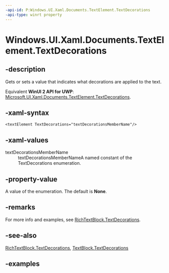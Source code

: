 ```yaml
---
-api-id: P:Windows.UI.Xaml.Documents.TextElement.TextDecorations
-api-type: winrt property
---
```


<!-- Property syntax.
public TextDecorations TextDecorations { get;  set; }
-->

# Windows.UI.Xaml.Documents.TextElement.TextDecorations

## -description

Gets or sets a value that indicates what decorations are applied to the text.

Equivalent **WinUI 2 API for UWP**: [Microsoft.UI.Xaml.Documents.TextElement.TextDecorations](/windows/winui/api/microsoft.ui.xaml.documents.textelement.textdecorations).

## -xaml-syntax

```xaml
<textElement TextDecorations="textDecorationsMemberName"/>
```

## -xaml-values

<dl><dt>textDecorationsMemberName</dt><dd>textDecorationsMemberNameA named constant of the TextDecorations enumeration.</dd>
</dl>

## -property-value

A value of the enumeration. The default is **None**.

## -remarks

For more info and examples, see [RichTextBlock.TextDecorations](../windows.ui.xaml.controls/richtextblock_textdecorations.md).

## -see-also

[RichTextBlock.TextDecorations](../windows.ui.xaml.controls/richtextblock_textdecorations.md), [TextBlock.TextDecorations](../windows.ui.xaml.controls/textblock_textdecorations.md)

## -examples

